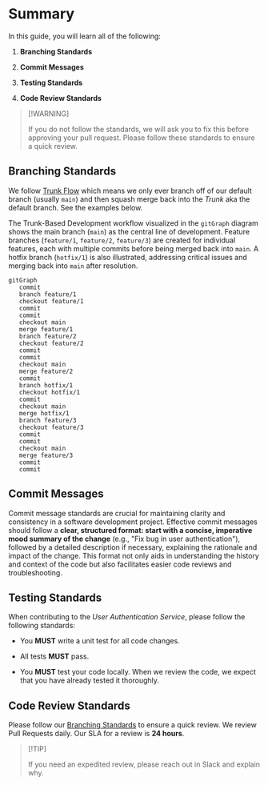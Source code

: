 # Summary

In this guide, you will learn all of the following:

1. **Branching Standards**

2. **Commit Messages**

3. **Testing Standards**

4. **Code Review Standards**

> \[!WARNING]
>
> If you do not follow the standards, we will ask you to fix this before approving your pull request. Please follow these standards to ensure a quick review.

## Branching Standards

We follow [Trunk Flow](https://www.toptal.com/software/trunk-based-development-git-flow) which means we only ever branch off of our default branch (usually `main`) and then squash merge back into the *Trunk* aka the default branch. See the examples below.

The Trunk-Based Development workflow visualized in the `gitGraph` diagram shows the main branch (`main`) as the central line of development. Feature branches (`feature/1`, `feature/2`, `feature/3`) are created for individual features, each with multiple commits before being merged back into `main`. A hotfix branch (`hotfix/1`) is also illustrated, addressing critical issues and merging back into `main` after resolution.

```mermaid
gitGraph
   commit
   branch feature/1
   checkout feature/1
   commit
   commit
   checkout main
   merge feature/1
   branch feature/2
   checkout feature/2
   commit
   commit
   checkout main
   merge feature/2
   commit
   branch hotfix/1
   checkout hotfix/1
   commit
   checkout main
   merge hotfix/1
   branch feature/3
   checkout feature/3
   commit
   commit
   checkout main
   merge feature/3
   commit
   commit
```

## Commit Messages

Commit message standards are crucial for maintaining clarity and consistency in a software development project. Effective commit messages should follow a **clear, structured format: start with a concise, imperative mood summary of the change** (e.g., "Fix bug in user authentication"), followed by a detailed description if necessary, explaining the rationale and impact of the change. This format not only aids in understanding the history and context of the code but also facilitates easier code reviews and troubleshooting.

## Testing Standards

When contributing to the *User Authentication Service*, please follow the following standards:

* You **MUST** write a unit test for all code changes.

* All tests **MUST** pass.

* You **MUST** test your code locally. When we review the code, we expect that you have already tested it thoroughly.

## Code Review Standards

Please follow our [Branching Standards](https://app.joggr.io/app/documents/c80c811a-b3cc-4b6f-b3d7-5cab383ca36f/edit#branching-standards) to ensure a quick review. We review Pull Requests daily. Our SLA for a review is **24 hours**.

> \[!TIP]
>
> If you need an expedited review, please reach out in Slack and explain why.